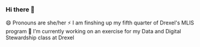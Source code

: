 ### Hi there 👋
😄 Pronouns are she/her
⚡ I am finshing up my fifth quarter of Drexel's MLIS program
🔭 I’m currently working on an exercise for my Data and Digital Stewardship class at Drexel


<!--
**lpetruzella/lpetruzella** is a ✨ _special_ ✨ repository because its `README.md` (this file) appears on your GitHub profile.

Here are some ideas to get you started:

- 🔭 I’m currently working on ...
- 🌱 I’m currently learning ...
- 👯 I’m looking to collaborate on ...
- 🤔 I’m looking for help with ...
- 💬 Ask me about ...
- 📫 How to reach me: ...
- 😄 Pronouns: ...
- ⚡ Fun fact: ...
-->
